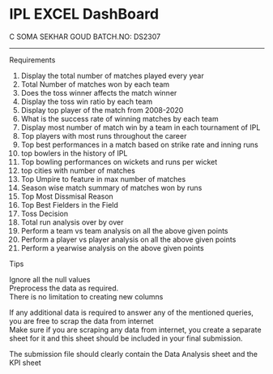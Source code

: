 # IPL EXCEL DashBoard

C SOMA SEKHAR GOUD
BATCH.NO: DS2307


---------------------------------------------------

Requirements						
1. Display the total number of matches played every year						
2. Total Number of matches won by each team						
3. Does the toss winner affects the match winner						
4. Display the toss win ratio by each team						
5. Display top  player of the match from 2008-2020						
6. What is the success rate of winning matches by each team						
7. Display most number of match win by a team in each tournament of IPL						
8. Top players with most runs throughout the career						
9. Top  best performances in a match based on strike rate and inning runs						
10. top  bowlers in the history of IPL						
11. Top  bowling performances on wickets and runs per wicket						
12. top  cities with number of matches						
13. Top  Umpire to feature in max number of matches						
14. Season wise match summary of matches won by runs						
15. Top Most Dissmisal Reason						
16. Top  Best Fielders in the Field						
17. Toss Decision						
18. Total run analysis over by over						
19. Perform a team vs team analysis on all the above given points						
20. Perform a player vs player analysis on all the above given points						
21. Perform a yearwise analysis on the above given points			


Tips

Ignore all the null values												
Preprocess the data as required.												
There is no limitation to creating new columns					

If any additional data is required to answer any of the mentioned queries, you are free to scrap the data from internet												
Make sure if you are scraping any data from internet, you create a separate sheet for it and this sheet should be included in your final submission.

The submission file should clearly contain the Data Analysis sheet and the KPI sheet												
